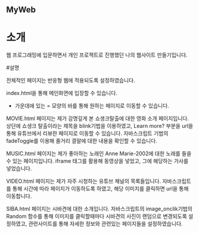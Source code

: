 ## MyWeb

# 소개

웹 프로그래밍에 입문하면서 개인 프로젝트로 진행했던 나의 웹사이트 만들기입니다.

#설명

전체적인 페이지는 반응형 웹에 적용되도록 설정하였습니다.

index.html을 통해 메인화면에 입장할 수 있습니다.
- 가운데에 있는 = 모양의 바를 통해 원하는 페이지로 이동할 수 있습니다.

MOVIE.html 페이지는 제가 감명깊게 본 쇼생크탈출에 대한 영화 소개 페이지입니다.
상단에 쇼생크 탈출이라는 제목을 blink기법을 이용하였고,
Learn more? 부분을 url을 통해 유튜브에서 리뷰한 페이지로 이동할 수 있습니다.
자바스크립트 기법의 fadeToggle를 이용해 줄거리 결말에 대한 내용을 확인할 수 있습니다.

MUSIC.html 페이지는 제가 좋아하는 노래인 Anne Marie-2002에 대한 노래를 들을 수 있는 페이지입니다.
iframe 태그를 활용해 동영상을 넣었고, 그에 해당하는 가사를 넣었습니다.

VIDEO.html 페이지는 제가 자주 시청하는 유튜브 채널의 목록들입니다. 자바스크립트를 통해 시간에 따라 페이지가 이동하도록 하였고,
해당 이미지를 클릭하면 url을 통해 이동합니다.

SIBA.html 페이지는 시바견에 대한 소개입니다. 자바스크립트의 image_onclik기법의 Random 함수를 통해 이미지를 클릭할때마다 시바견의 사진이 랜덤으로 변경되도록 설정하였고,
관련사이트를 통해 자세한 정보와 관련있는 페이지들을 설정하였습니다.







